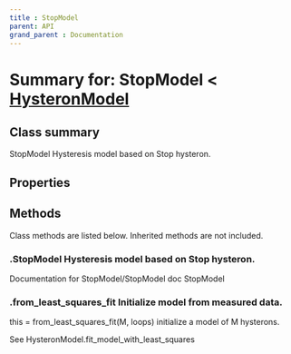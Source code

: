 ```yaml
---
title : StopModel
parent: API
grand_parent : Documentation
---
```

# Summary for: **StopModel**  < [HysteronModel](HysteronModel.html)

## Class summary

StopModel Hysteresis model based on Stop hysteron.

## Properties


## Methods

Class methods are listed below. Inherited methods are not included.

### .**StopModel** Hysteresis model based on Stop hysteron.
Documentation for StopModel/StopModel
doc StopModel

### .**from_least_squares_fit** Initialize model from measured data.

this = from_least_squares_fit(M, loops) initialize a model of M
hysterons.

See HysteronModel.fit_model_with_least_squares


